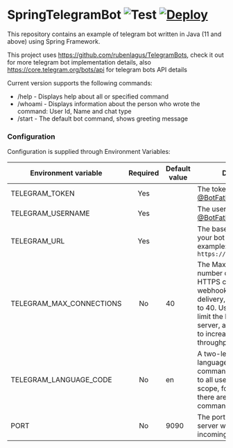 # SpringTelegramBot ![Test](https://github.com/UnAfraid/SpringTelegramBot/workflows/Test/badge.svg) [![Deploy](https://www.herokucdn.com/deploy/button.svg)](https://heroku.com/deploy?template=https://github.com/UnAfraid/SpringTelegramBot)

This repository contains an example of telegram bot written in Java (11 and above) using Spring Framework.

This project uses https://github.com/rubenlagus/TelegramBots, check it out for more telegram bot implementation details,
also https://core.telegram.org/bots/api for telegram bots API details

Current version supports the following commands:

* /help - Displays help about all or specified command
* /whoami - Displays information about the person who wrote the command: User Id, Name and chat type
* /start - The default bot command, shows greeting message

### Configuration

Configuration is supplied through Environment Variables:

| Environment variable         | Required     | Default value     | Description                                                                                                                                                                                                                            |
|------------------------------|:------------:|-------------------|--------------------------------------------------------------------------------                                                                                                                                                        |
| TELEGRAM_TOKEN               |    Yes       |                   | The token from [@BotFather](https://t.me/BotFather)                                                                                                                                                                                    |
| TELEGRAM_USERNAME            |    Yes       |                   | The username from [@BotFather](https://t.me/BotFather)                                                                                                                                                                                 |
| TELEGRAM_URL                 |    Yes       |                   | The base url on which your bot would listen example: `https://mybot.example.com`                                                                                                                                                       |
| TELEGRAM_MAX_CONNECTIONS     |    No        | 40                | The Maximum allowed number of simultaneous HTTPS connections to the webhook for update delivery, 1-100. Defaults to 40. Use lower values to limit the load on your bot's server, and higher values to increase your bot's throughput   |
| TELEGRAM_LANGUAGE_CODE       |    No        | en                | A two-letter ISO 639-1 language code. If empty, commands will be applied to all users from the given scope, for whose language there are no dedicated commands                                                                         |
| PORT                         |    No        | 9090              | The port on which web server will listen for incoming requests                                                                                                                                                                         |
